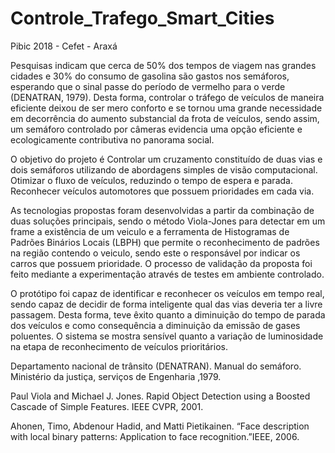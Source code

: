 # Controle_Trafego_Smart_Cities
Pibic 2018 - Cefet - Araxá 

Pesquisas indicam que cerca de 50% dos tempos de viagem nas grandes cidades e 30% do consumo de gasolina são gastos nos semáforos, esperando que o sinal passe do período de vermelho para o verde (DENATRAN, 1979). Desta forma, controlar o tráfego de veículos de maneira eficiente deixou de ser mero conforto e se tornou uma grande necessidade em decorrência do aumento substancial da frota de veículos, sendo assim, um semáforo controlado por câmeras evidencia uma opção eficiente e ecologicamente contributiva no panorama social.

O objetivo do projeto é Controlar um cruzamento constituído de duas vias e dois semáforos utilizando de abordagens simples de visão computacional. Otimizar o fluxo de veículos, reduzindo o tempo de espera e parada. Reconhecer veículos automotores que possuem prioridades em cada via.

As tecnologias propostas foram desenvolvidas a partir da combinação de duas soluções principais, sendo o método Viola-Jones para detectar em um frame a existência de um veiculo e a ferramenta de Histogramas de Padrões Binários Locais (LBPH) que permite o reconhecimento de padrões na região contendo o veiculo, sendo este o responsável por indicar os carros que possuem prioridade. O processo de validação da proposta foi feito mediante a experimentação através de testes em ambiente controlado. 

O protótipo foi capaz de identificar e reconhecer os veículos em tempo real, sendo capaz de decidir de forma inteligente qual das vias deveria ter a livre passagem. Desta forma, teve êxito quanto a diminuição do tempo de parada dos veículos e como consequência a diminuição da emissão de gases poluentes. O sistema se mostra sensível quanto a variação de luminosidade na etapa de reconhecimento de veículos prioritários.

Departamento nacional de trânsito (DENATRAN). Manual do semáforo. Ministério da justiça, serviços de Engenharia ,1979.

Paul Viola and Michael J. Jones. Rapid Object Detection using a Boosted Cascade of Simple Features. IEEE CVPR, 2001.

Ahonen, Timo, Abdenour Hadid, and Matti Pietikainen. “Face description with local binary patterns: Application to face recognition.”IEEE, 2006.
